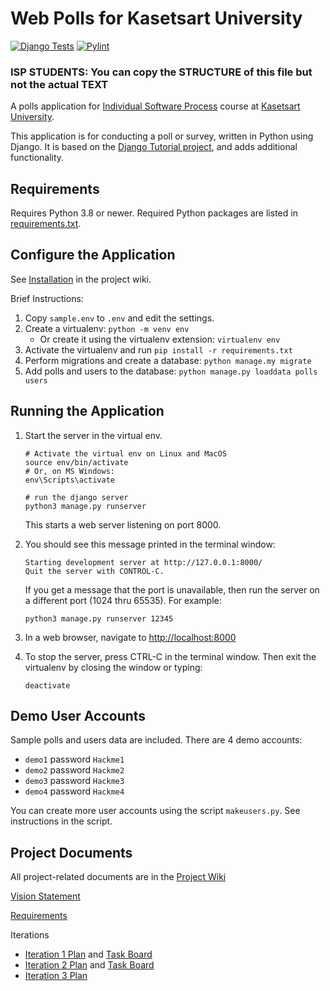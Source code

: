 # Web Polls for Kasetsart University
[![Django Tests](https://github.com/fatalaijon/ku-polls/actions/workflows/django.yml/badge.svg)](https://github.com/fatalaijon/ku-polls/actions/workflows/django.yml)
[![Pylint](https://github.com/fatalaijon/ku-polls/actions/workflows/pylint.yml/badge.svg)](https://github.com/fatalaijon/ku-polls/actions/workflows/pylint.yml)

### ISP STUDENTS: You can copy the STRUCTURE of this file but not the actual TEXT

A polls application for [Individual Software Process](https://cpske.github.io/ISP) course at [Kasetsart University](https://ku.ac.th).

This application is for conducting a poll or survey, written in Python using Django. It is based on the [Django Tutorial project][django-tutorial], 
and adds additional functionality.

## Requirements

Requires Python 3.8 or newer.  Required Python packages are listed in [requirements.txt](./requirements.txt). 

## Configure the Application

See [Installation](../../wiki/Installation) in the project wiki.

Brief Instructions:

1. Copy `sample.env` to `.env` and edit the settings.
2. Create a virtualenv: `python -m venv env`
   - Or create it using the virtualenv extension: `virtualenv env`
3. Activate the virtualenv and run `pip install -r requirements.txt`
4. Perform migrations and create a database: `python manage.my migrate`
5. Add polls and users to the database: `python manage.py loaddata polls users`

## Running the Application

1. Start the server in the virtual env. 
   ```
   # Activate the virtual env on Linux and MacOS
   source env/bin/activate
   # Or, on MS Windows:
   env\Scripts\activate

   # run the django server
   python3 manage.py runserver
   ```
   This starts a web server listening on port 8000.

2. You should see this message printed in the terminal window:
   ```
   Starting development server at http://127.0.0.1:8000/
   Quit the server with CONTROL-C.
   ```
   If you get a message that the port is unavailable, then run the server on a different port (1024 thru 65535). For example:
   ```
   python3 manage.py runserver 12345
   ```

3. In a web browser, navigate to <http://localhost:8000>

4. To stop the server, press CTRL-C in the terminal window. Then exit the virtualenv by closing the window or typing:
   ```
   deactivate
   ```

## Demo User Accounts

Sample polls and users data are included. There are 4 demo accounts:

* `demo1` password `Hackme1`
* `demo2` password `Hackme2`
* `demo3` password `Hackme3`
* `demo4` password `Hackme4`

You can create more user accounts using the script `makeusers.py`. See instructions in the script.

## Project Documents

All project-related documents are in the [Project Wiki](../../wiki/Home)

[Vision Statement](../../wiki/Vision%20Statement)

[Requirements](../../wiki/Requirements)

Iterations

* [Iteration 1 Plan](../../wiki/Iteration%201%20Plan) and [Task Board](../../projects/1)
* [Iteration 2 Plan](../../wiki/Iteration%202%20Plan) and [Task Board](../../projects/2)
* [Iteration 3 Plan](../../wiki/Iteration%203%20Plan)


[django-tutorial]: https://docs.djangoproject.com/en/3.1/intro/tutorial01/

